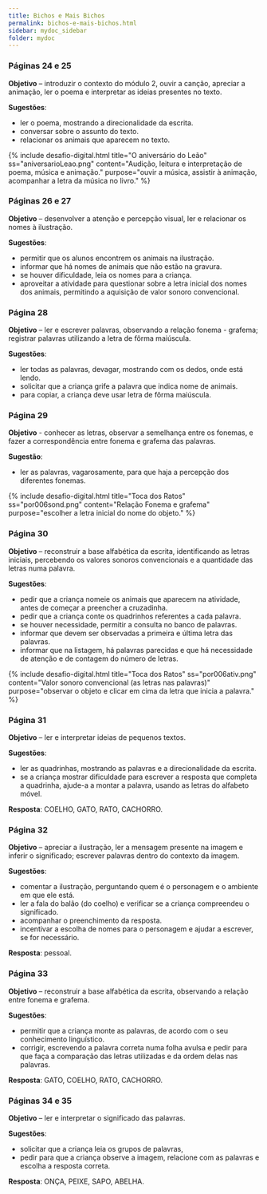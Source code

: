 ```yaml
---
title: Bichos e Mais Bichos
permalink: bichos-e-mais-bichos.html
sidebar: mydoc_sidebar
folder: mydoc
---
```


### Páginas 24 e 25

**Objetivo** – introduzir o contexto do módulo 2, ouvir a canção, apreciar a animação, ler o poema e interpretar as ideias presentes no texto.

**Sugestões**: 
- ler o poema, mostrando a direcionalidade da escrita.
- conversar sobre o assunto do texto.
- relacionar os animais que aparecem no texto.

{% include desafio-digital.html
    title="O aniversário do Leão"
    ss="aniversarioLeao.png"
    content="Audição, leitura e interpretação de poema, música e animação."
    purpose="ouvir a música, assistir à animação, acompanhar a letra da música no livro."
%}

### Páginas 26 e 27

**Objetivo** – desenvolver a atenção e percepção visual, ler e relacionar os nomes à ilustração.

**Sugestões**:
- permitir que os alunos encontrem os animais na ilustração.
- informar que há nomes de animais que não estão na gravura.
- se houver dificuldade, leia os nomes para a criança.
- aproveitar a atividade para questionar sobre a letra inicial dos nomes dos animais, permitindo a aquisição de valor sonoro convencional.

### Página 28

**Objetivo** – ler e escrever palavras, observando a relação fonema - grafema; registrar palavras utilizando a letra de fôrma maiúscula.

**Sugestões**:
- ler todas as palavras, devagar, mostrando com os dedos, onde está lendo.
- solicitar que a criança grife a palavra que indica nome de animais.
- para copiar, a criança deve usar letra de fôrma maiúscula.

### Página 29

**Objetivo** - conhecer as letras, observar a semelhança entre os fonemas, e fazer a correspondência entre fonema e grafema das palavras.

**Sugestão**:
- ler as palavras, vagarosamente, para que haja a percepção dos diferentes fonemas.

{% include desafio-digital.html
    title="Toca dos Ratos"
    ss="por006sond.png"
    content="Relação Fonema e grafema"
    purpose="escolher a letra inicial do nome do objeto."
%}

### Página 30 

**Objetivo** – reconstruir a base alfabética da escrita, identificando as letras iniciais,  percebendo os valores sonoros convencionais e a quantidade das letras numa palavra.

**Sugestões**:
- pedir que a criança nomeie os animais que aparecem na atividade, antes de começar a preencher a cruzadinha.
- pedir que a criança conte os quadrinhos referentes a cada palavra.
- se houver necessidade, permitir a consulta no banco de palavras.
- informar que devem ser observadas a primeira e última letra das palavras.
- informar que na listagem, há palavras parecidas e que há necessidade de atenção e de contagem do número de letras.

{% include desafio-digital.html
    title="Toca dos Ratos"
    ss="por006ativ.png"
    content="Valor sonoro convencional (as letras nas palavras)"
    purpose="observar o objeto e clicar em cima da letra que inicia a palavra."
%}

### Página 31

**Objetivo** – ler e interpretar ideias de pequenos textos.

**Sugestões**:
- ler as quadrinhas, mostrando as palavras e a direcionalidade da escrita.
- se a criança mostrar dificuldade para escrever a resposta que completa a quadrinha, ajude-a a montar a palavra, usando as letras do alfabeto móvel.

**Resposta**: COELHO, GATO, RATO, CACHORRO.

### Página 32

**Objetivo** – apreciar a ilustração, ler a mensagem presente na imagem e inferir o significado; escrever palavras dentro do contexto da imagem.

**Sugestões**:
- comentar a ilustração, perguntando quem é o personagem e o ambiente em que ele está.
- ler a fala do balão (do coelho) e verificar se a criança compreendeu o significado.
- acompanhar o preenchimento da resposta.
- incentivar a escolha de nomes para o personagem e ajudar a escrever, se for necessário.

**Resposta**: pessoal.

### Página 33

**Objetivo** – reconstruir a base alfabética da escrita, observando a relação entre fonema e grafema.

**Sugestões**:
- permitir que a criança monte as palavras, de acordo com o seu conhecimento linguístico.
- corrigir, escrevendo a palavra correta numa folha avulsa e pedir para que faça a comparação das letras utilizadas e da ordem delas nas palavras.

**Resposta**: GATO, COELHO, RATO, CACHORRO.

### Páginas 34 e 35

**Objetivo** – ler e interpretar o significado das palavras.

**Sugestões**:
- solicitar que a criança leia os grupos de palavras, 
- pedir para que a criança observe a imagem, relacione com as palavras e escolha a resposta correta.

**Resposta**: ONÇA, PEIXE, SAPO, ABELHA.